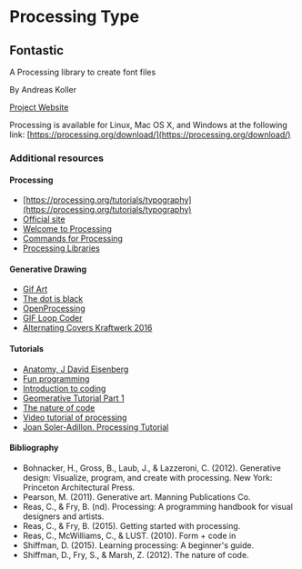 # Processing Type


## Fontastic
A Processing library to create font files

By Andreas Koller

[Project Website](http://code.andreaskoller.com/libraries/fontastic/)



Processing is available for Linux, Mac OS X, and Windows at the following link:
[https://processing.org/download/](https://processing.org/download/)

### Additional resources

#### Processing
- [https://processing.org/tutorials/typography](https://processing.org/tutorials/typography)   
- [Official site](https://processing.org/)
- [Welcome to Processing](http://hello.processing.org/)
- [Commands for Processing](https://processing.org/reference/)
- [Processing Libraries](https://processing.org/reference/libraries/)

#### Generative Drawing
- [Gif Art](http://www.gifart.org/)
- [The dot is black](http://thedotisblack.tumblr.com/)
- [OpenProcessing](https://www.openprocessing.org/)
- [GIF Loop Coder](http://www.gifloopcoder.com/blog/category/tutorial/)
- [Alternating Covers Kraftwerk 2016](https://www.domestika.org/es/projects/279605-kraftwerk-portadas-alternantes-2016)

#### Tutorials
- [Anatomy, J David Eisenberg](https://processing.org/tutorials/anatomy/)
- [Fun programming](http://funprogramming.org/)
- [Introduction to coding](https://www.youtube.com/playlist?list=PLG8vJUg0ALmssb3E-Yekn314MyeVCX2-7)
- [Geomerative Tutorial Part 1](http://freeartbureau.org/fab_activity/geomerative-tutorial-part-1/)
- [The nature of code](http://natureofcode.com/book/introduction/)
- [Video tutorial of processing](http://www.plethora-project.com/education/2011/09/12/processing-tutorials/)
- [Joan Soler-Adillon. Processing Tutorial](http://www.joan.cat/processing/)

#### Bibliography
- Bohnacker, H., Gross, B., Laub, J., & Lazzeroni, C. (2012). Generative design: Visualize, program, and create with processing. New York: Princeton Architectural Press.
- Pearson, M. (2011). Generative art. Manning Publications Co.
- Reas, C., & Fry, B. (nd). Processing: A programming handbook for visual designers and artists.
- Reas, C., & Fry, B. (2015). Getting started with processing.
- Reas, C., McWilliams, C., & LUST. (2010). Form + code in
- Shiffman, D. (2015). Learning processing: A beginner's guide.
- Shiffman, D., Fry, S., & Marsh, Z. (2012). The nature of code.
